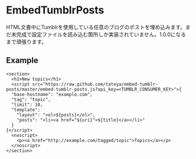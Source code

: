 # EmbedTumblrPosts

HTML文書中にTumblrを使用している任意のブログのポストを埋め込みます。まだ未完成で設定ファイルを読み込む箇所しか実装されていません。1.0.0になるまで頑張ります。

## Example

    <section>
      <h1>New topics</h1>
      <script src="https://raw.github.com/tateya/embed-tumblr-posts/master/embed-tumblr-posts.js?api_key=<TUMBLR_CONSUMER_KEY>">{
      "base-hostname": "example.com",
      "tag": "topic",
      "limit": 10,
      "template":
        "layout": "<ol>${posts}</ol>",
        "posts": "<li><a href="${uri}">${title}</a></li>"
      }
    }</script>
      <noscript>
        <p><a href="http://example.com/tagged/topic">Topics</a></p>
      </noscript>
    </section>
